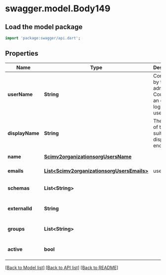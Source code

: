 # swagger.model.Body149

## Load the model package
```dart
import 'package:swagger/api.dart';
```

## Properties
Name | Type | Description | Notes
------------ | ------------- | ------------- | -------------
**userName** | **String** | Configured by the admin. Could be an email, login, or username | [default to null]
**displayName** | **String** | The name of the user, suitable for display to end-users | [optional] [default to null]
**name** | [**Scimv2organizationsorgUsersName**](Scimv2organizationsorgUsersName.md) |  | [default to null]
**emails** | [**List&lt;Scimv2organizationsorgUsersEmails&gt;**](Scimv2organizationsorgUsersEmails.md) | user emails | [default to []]
**schemas** | **List&lt;String&gt;** |  | [optional] [default to []]
**externalId** | **String** |  | [optional] [default to null]
**groups** | **List&lt;String&gt;** |  | [optional] [default to []]
**active** | **bool** |  | [optional] [default to null]

[[Back to Model list]](../README.md#documentation-for-models) [[Back to API list]](../README.md#documentation-for-api-endpoints) [[Back to README]](../README.md)

